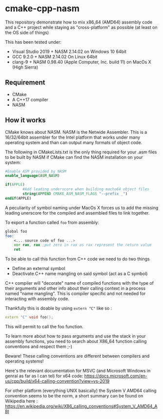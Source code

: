 # cmake-cpp-nasm

This repository demonstrate how to mix x86_64 (AMD64) assembly code and a C++ project while staying as "cross-platform" as possible (at least on the OS side of things)

This has been tested under:
 - Visual Studio 2019 + NASM 2.14.02 on Windows 10 64bit
 - GCC 9.2.0 + NASM 2.14.02 On Linux 64bit
 - clang-9 + NASM 0.98.40 (Apple Computer, Inc. build 11) on MacOs X (High Sierra)

## Requirement

 - CMake
 - A C++17 compiler
 - NASM

## How it works

CMake knows about NASM. NASM is the Netwide Assembler. This is a 16/32/64bit assembler for the Intel platform that works under many operating system and than can output many formats of object code. 

The following in CMakeLists.txt is the only thing required for your .asm files to be built by NASM if CMake can find the NASM installation on your system:

```CMake
#Enable ASM provided by NASM
enable_language(ASM_NASM)

if(APPLE)
        #Add leading underscore when building macho64 object files
        string(APPEND CMAKE_ASM_NASM_FLAGS "--prefix _")
endif(APPLE)
```

A peculiarity of symbol naming under MacOs X forces us to add the missing leading unerscore for the compiled and assembled files to link together.

To export a function called `foo` from assembly:

```asm
global foo
foo:
	<... source code of foo ...>
	xor rax, rax ;put zero in rax as rax represent the return value
	ret
```

To be able to call this function from C++ code we need to do two things

 - Define an external symbol
 - Deactivate C++ name mangling on said symbol (act as a C symbol)

C++ compiler will "decorate" name of compiled functions with the type of their arguments and other info about their calling context in a process named "name mangling". This is compiler specific and not needed for interacting with assembly code.

Thankfully this is doable by using `extern "C"` like so : 

```cpp
extern "C" void foo();
```

This will permit to call the foo function.


To learn more about how to pass arguments and use the stack in your assembly functions, you need to search about X86_64 function calling conventions and respect them ;-)

Beware! These calling conventions are different between compilers and operating systems!

Here's the relevant documentation for MSVC (and Microsoft Windows in genral as far as I can tel) for x64 code: https://docs.microsoft.com/en-us/cpp/build/x64-calling-convention?view=vs-2019

For other platform (everything UNIX basically) the System V AMD64 calling convention seems to be the norm, a short summary can be found on Wikipedia here : https://en.wikipedia.org/wiki/X86_calling_conventions#System_V_AMD64_ABI

